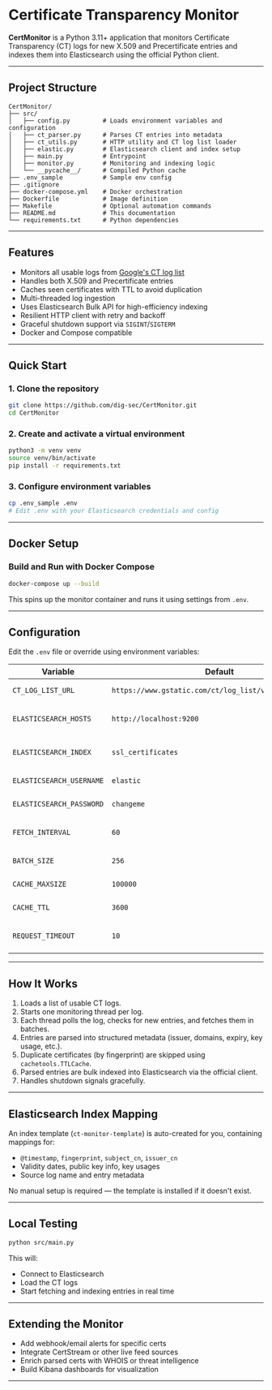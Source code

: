 # Certificate Transparency Monitor

**CertMonitor** is a Python 3.11+ application that monitors Certificate Transparency (CT) logs for new X.509 and Precertificate entries and indexes them into Elasticsearch using the official Python client.

---

## Project Structure

```
CertMonitor/
├── src/
│   ├── config.py         # Loads environment variables and configuration
│   ├── ct_parser.py      # Parses CT entries into metadata
│   ├── ct_utils.py       # HTTP utility and CT log list loader
│   ├── elastic.py        # Elasticsearch client and index setup
│   ├── main.py           # Entrypoint
│   ├── monitor.py        # Monitoring and indexing logic
│   └── __pycache__/      # Compiled Python cache
├── .env_sample           # Sample env config
├── .gitignore
├── docker-compose.yml    # Docker orchestration
├── Dockerfile            # Image definition
├── Makefile              # Optional automation commands
├── README.md             # This documentation
└── requirements.txt      # Python dependencies
```

---

## Features

* Monitors all usable logs from [Google's CT log list](https://www.gstatic.com/ct/log_list/v3/log_list.json)
* Handles both X.509 and Precertificate entries
* Caches seen certificates with TTL to avoid duplication
* Multi-threaded log ingestion
* Uses Elasticsearch Bulk API for high-efficiency indexing
* Resilient HTTP client with retry and backoff
* Graceful shutdown support via `SIGINT`/`SIGTERM`
* Docker and Compose compatible

---

## Quick Start

### 1. Clone the repository

```bash
git clone https://github.com/dig-sec/CertMonitor.git
cd CertMonitor
```

### 2. Create and activate a virtual environment

```bash
python3 -m venv venv
source venv/bin/activate
pip install -r requirements.txt
```

### 3. Configure environment variables

```bash
cp .env_sample .env
# Edit .env with your Elasticsearch credentials and config
```

---

## Docker Setup

### Build and Run with Docker Compose

```bash
docker-compose up --build
```

This spins up the monitor container and runs it using settings from `.env`.

---

## Configuration

Edit the `.env` file or override using environment variables:

| Variable                 | Default                                                | Description                     |
| ------------------------ | ------------------------------------------------------ | ------------------------------- |
| `CT_LOG_LIST_URL`        | `https://www.gstatic.com/ct/log_list/v3/log_list.json` | Google’s CT log list            |
| `ELASTICSEARCH_HOSTS`    | `http://localhost:9200`                                | One or more Elasticsearch hosts |
| `ELASTICSEARCH_INDEX`    | `ssl_certificates`                                     | Index for storing parsed certs  |
| `ELASTICSEARCH_USERNAME` | `elastic`                                              | Auth username                   |
| `ELASTICSEARCH_PASSWORD` | `changeme`                                             | Auth password                   |
| `FETCH_INTERVAL`         | `60`                                                   | Polling interval (seconds)      |
| `BATCH_SIZE`             | `256`                                                  | Entry batch size                |
| `CACHE_MAXSIZE`          | `100000`                                               | Max cached fingerprints         |
| `CACHE_TTL`              | `3600`                                                 | Cache expiry (seconds)          |
| `REQUEST_TIMEOUT`        | `10`                                                   | Timeout for HTTP requests       |

---

## How It Works

1. Loads a list of usable CT logs.
2. Starts one monitoring thread per log.
3. Each thread polls the log, checks for new entries, and fetches them in batches.
4. Entries are parsed into structured metadata (issuer, domains, expiry, key usage, etc.).
5. Duplicate certificates (by fingerprint) are skipped using `cachetools.TTLCache`.
6. Parsed entries are bulk indexed into Elasticsearch via the official client.
7. Handles shutdown signals gracefully.

---

## Elasticsearch Index Mapping

An index template (`ct-monitor-template`) is auto-created for you, containing mappings for:

* `@timestamp`, `fingerprint`, `subject_cn`, `issuer_cn`
* Validity dates, public key info, key usages
* Source log name and entry metadata

No manual setup is required — the template is installed if it doesn't exist.

---

## Local Testing

```bash
python src/main.py
```

This will:

* Connect to Elasticsearch
* Load the CT logs
* Start fetching and indexing entries in real time

---

## Extending the Monitor

* Add webhook/email alerts for specific certs
* Integrate CertStream or other live feed sources
* Enrich parsed certs with WHOIS or threat intelligence
* Build Kibana dashboards for visualization

---